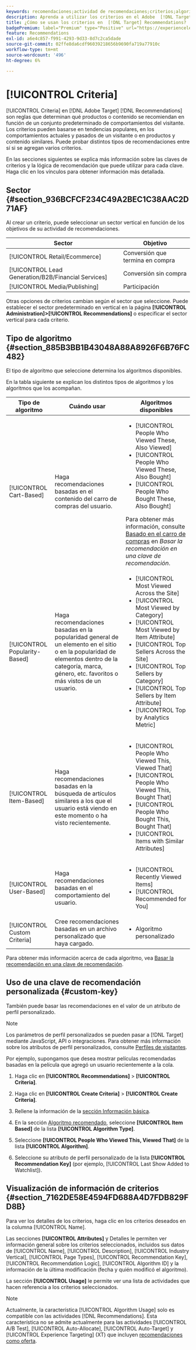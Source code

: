 ```yaml
---
keywords: recomendaciones;actividad de recomendaciones;criterios;algoritmo;clave de recomendación;clave personalizada;sector comercial;minorista;comercio electrónico;generación de posibles clientes;b2b;servicios financieros;medios;publicación
description: Aprenda a utilizar los criterios en el Adobe  [!DNL Target] [!DNL Recommendations].
title: ¿Cómo se usan los criterios en  [!DNL Target] Recommendations?
badgePremium: label="Premium" type="Positive" url="https://experienceleague.adobe.com/docs/target/using/introduction/intro.html?lang=es#premium newtab=true" tooltip="Consulte qué se incluye en Target Premium."
feature: Recommendations
exl-id: a6e4c857-f991-4293-9d33-8d7c2ca5dade
source-git-commit: 02ffe8da6cdf96039218656b9690fa719a77910c
workflow-type: tm+mt
source-wordcount: '496'
ht-degree: 6%

---
```


# [!UICONTROL Criteria]

[!UICONTROL Criteria] en [!DNL Adobe Target] [!DNL Recommendations] son reglas que determinan qué productos o contenido se recomiendan en función de un conjunto predeterminado de comportamientos del visitante. Los criterios pueden basarse en tendencias populares, en los comportamientos actuales y pasados de un visitante o en productos y contenido similares. Puede probar distintos tipos de recomendaciones entre sí si se agregan varios criterios.

En las secciones siguientes se explica más información sobre las claves de criterios y la lógica de recomendación que puede utilizar para cada clave. Haga clic en los vínculos para obtener información más detallada.

## Sector {#section_936BCFCF234C49A2BEC1C38AAC2D71AF}

Al crear un criterio, puede seleccionar un sector vertical en función de los objetivos de su actividad de recomendaciones.

| Sector | Objetivo |
|--- |--- |
| [!UICONTROL Retail/Ecommerce] | Conversión que termina en compra |
| [!UICONTROL Lead Generation/B2B/Financial Services] | Conversión sin compra |
| [!UICONTROL Media/Publishing] | Participación |

Otras opciones de criterios cambian según el sector que seleccione. Puede establecer el sector predeterminado en vertical en la página **[!UICONTROL Administration]>[!UICONTROL Recommendations]** o especificar el sector vertical para cada criterio.

## Tipo de algoritmo {#section_885B3BB1B43048A88A8926F6B76FC482}

El tipo de algoritmo que seleccione determina los algoritmos disponibles.

En la tabla siguiente se explican los distintos tipos de algoritmos y los algoritmos que los acompañan.

| Tipo de algoritmo | Cuándo usar | Algoritmos disponibles |
| --- | --- | --- |
| [!UICONTROL Cart-Based] | Haga recomendaciones basadas en el contenido del carro de compras del usuario. | <ul><li>[!UICONTROL People Who Viewed These, Also Viewed]</li><li>[!UICONTROL People Who Viewed These, Also Bought]</li><li>[!UICONTROL People Who Bought These, Also Bought]</li></ul>Para obtener más información, consulte [Basado en el carro de compras](/help/main/c-recommendations/c-algorithms/base-the-recommendation-on-a-recommendation-key.md#cart-based) en *Basar la recomendación en una clave de recomendación*. |
| [!UICONTROL Popularity-Based] | Haga recomendaciones basadas en la popularidad general de un elemento en el sitio o en la popularidad de elementos dentro de la categoría, marca, género, etc. favoritos o más vistos de un usuario. | <ul><li>[!UICONTROL Most Viewed Across the Site]</li><li>[!UICONTROL Most Viewed by Category]</li><li>[!UICONTROL Most Viewed by Item Attribute]</li><li>[!UICONTROL Top Sellers Across the Site]</li><li>[!UICONTROL Top Sellers by Category]</li><li>[!UICONTROL Top Sellers by Item Attribute]</li><li>[!UICONTROL Top by Analytics Metric]</li></ul> |
| [!UICONTROL Item-Based] | Haga recomendaciones basadas en la búsqueda de artículos similares a los que el usuario está viendo en este momento o ha visto recientemente. | <ul><li>[!UICONTROL People Who Viewed This, Viewed That]</li><li>[!UICONTROL People Who Viewed This, Bought That]</li><li>[!UICONTROL People Who Bought This, Bought That]</li><li>[!UICONTROL Items with Similar Attributes]</li></ul> |
| [!UICONTROL User-Based] | Haga recomendaciones basadas en el comportamiento del usuario. | <ul><li>[!UICONTROL Recently Viewed Items]</li><li>[!UICONTROL Recommended for You]</li></ul> |
| [!UICONTROL Custom Criteria] | Cree recomendaciones basadas en un archivo personalizado que haya cargado. | <ul><li>Algoritmo personalizado</li></ul> |

Para obtener más información acerca de cada algoritmo, vea [Basar la recomendación en una clave de recomendación](/help/main/c-recommendations/c-algorithms/base-the-recommendation-on-a-recommendation-key.md).

## Uso de una clave de recomendación personalizada {#custom-key}

También puede basar las recomendaciones en el valor de un atributo de perfil personalizado.

>[!NOTE]
>
>Los parámetros de perfil personalizados se pueden pasar a [!DNL Target] mediante JavaScript, API o integraciones. Para obtener más información sobre los atributos de perfil personalizados, consulte [Perfiles de visitantes](/help/main/c-target/c-visitor-profile/visitor-profile.md).

Por ejemplo, supongamos que desea mostrar películas recomendadas basadas en la película que agregó un usuario recientemente a la cola.

1. Haga clic en **[!UICONTROL Recommendations]** > **[!UICONTROL Criteria]**.

1. Haga clic en **[!UICONTROL Create Criteria]** > **[!UICONTROL Create Criteria]**.

1. Rellene la información de la [sección Información básica](/help/main/c-recommendations/c-algorithms/create-new-algorithm.md#info).

1. En la sección [Algoritmo recomendado](/help/main/c-recommendations/c-algorithms/create-new-algorithm.md#rec-algo), seleccione **[!UICONTROL Item Based]** de la lista **[!UICONTROL Algorithm Type]**.

1. Seleccione **[!UICONTROL People Who Viewed This, Viewed That]** de la lista **[!UICONTROL Algorithm]**.

1. Seleccione su atributo de perfil personalizado de la lista **[!UICONTROL Recommendation Key]** (por ejemplo, [!UICONTROL Last Show Added to Watchlist]).

## Visualización de información de criterios {#section_7162DE58E4594FD688A4D7FDB829FD8B}

Para ver los detalles de los criterios, haga clic en los criterios deseados en la columna [!UICONTROL Name].

Las secciones **[!UICONTROL Attributes]** y Detalles le permiten ver información general sobre los criterios seleccionados, incluidos sus datos de [!UICONTROL Name], [!UICONTROL Description], [!UICONTROL Industry Vertical], [!UICONTROL Page Types], [!UICONTROL Recommendation Key], [!UICONTROL Recommendation Logic], [!UICONTROL Algorithm ID] y la información de la última modificación (fecha y quién modificó el algoritmo).

La sección **[!UICONTROL Usage]** le permite ver una lista de actividades que hacen referencia a los criterios seleccionados.

>[!NOTE]
>
>Actualmente, la característica [!UICONTROL Algorithm Usage] solo es compatible con las actividades [!DNL Recommendations]. Esta característica no se admite actualmente para las actividades [!UICONTROL A/B Test], [!UICONTROL Auto-Allocate], [!UICONTROL Auto-Target] y [!UICONTROL Experience Targeting] (XT) que incluyen [recomendaciones como oferta](/help/main/c-recommendations/recommendations-as-an-offer.md).
